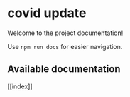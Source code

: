 # covid update

Welcome to the project documentation!

Use `npm run docs` for easier navigation.

## Available documentation

[[index]]
